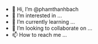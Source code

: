 - 👋 Hi, I’m @phamthanhbach
- 👀 I’m interested in ...
- 🌱 I’m currently learning ...
- 💞️ I’m looking to collaborate on ...
- 📫 How to reach me ...

<!---
phamthanhbach/phamthanhbach is a ✨ special ✨ repository because its `README.md` (this file) appears on your GitHub profile.
You can click the Preview link to take a look at your changes.
--->
